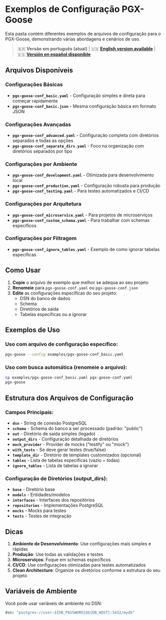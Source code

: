 # Exemplos de Configuração PGX-Goose

Esta pasta contém diferentes exemplos de arquivos de configuração para o PGX-Goose, demonstrando várias abordagens e cenários de uso.

> 🇧🇷 **Versão em português (atual)** | 🇺🇸 **[English version available](README.md)** | 🇪🇸 **[Versión en español disponible](README-es.md)**

## Arquivos Disponíveis

### Configurações Básicas
- **`pgx-goose-conf_basic.yaml`** - Configuração simples e direta para começar rapidamente
- **`pgx-goose-conf_basic.json`** - Mesma configuração básica em formato JSON

### Configurações Avançadas
- **`pgx-goose-conf_advanced.yaml`** - Configuração completa com diretórios separados e todas as opções
- **`pgx-goose-conf_separate_dirs.yaml`** - Foco na organização com diretórios separados por tipo

### Configurações por Ambiente
- **`pgx-goose-conf_development.yaml`** - Otimizada para desenvolvimento local
- **`pgx-goose-conf_production.yaml`** - Configuração robusta para produção
- **`pgx-goose-conf_testing.yaml`** - Para testes automatizados e CI/CD

### Configurações por Arquitetura
- **`pgx-goose-conf_microservice.yaml`** - Para projetos de microserviços
- **`pgx-goose-conf_custom_schema.yaml`** - Para trabalhar com schemas específicos

### Configurações por Filtragem
- **`pgx-goose-conf_ignore_tables.yaml`** - Exemplo de como ignorar tabelas específicas

## Como Usar

1. **Copie** o arquivo de exemplo que melhor se adequa ao seu projeto
2. **Renomeie** para `pgx-goose-conf.yaml` ou `pgx-goose-conf.json`
3. **Edite** as configurações específicas do seu projeto:
   - DSN do banco de dados
   - Schema
   - Diretórios de saída
   - Tabelas específicas ou a ignorar

## Exemplos de Uso

### Uso com arquivo de configuração específico:
```bash
pgx-goose --config examples/pgx-goose-conf_basic.yaml
```

### Uso com busca automática (renomeie o arquivo):
```bash
cp examples/pgx-goose-conf_basic.yaml pgx-goose-conf.yaml
pgx-goose
```

## Estrutura dos Arquivos de Configuração

### Campos Principais:
- **`dsn`** - String de conexão PostgreSQL
- **`schema`** - Schema do banco a ser processado (padrão: "public")
- **`out`** - Diretório de saída simples (legado)
- **`output_dirs`** - Configuração detalhada de diretórios
- **`mock_provider`** - Provider de mocks ("testify" ou "mock")
- **`with_tests`** - Se deve gerar testes (true/false)
- **`template_dir`** - Diretório de templates customizados (opcional)
- **`tables`** - Lista de tabelas específicas (vazio = todas)
- **`ignore_tables`** - Lista de tabelas a ignorar

### Configuração de Diretórios (output_dirs):
- **`base`** - Diretório base
- **`models`** - Entidades/modelos
- **`interfaces`** - Interfaces dos repositórios
- **`repositories`** - Implementações PostgreSQL
- **`mocks`** - Mocks para testes
- **`tests`** - Testes de integração

## Dicas

1. **Ambiente de Desenvolvimento**: Use configurações mais simples e rápidas
2. **Produção**: Use todas as validações e testes
3. **Microserviços**: Foque em schemas específicos
4. **CI/CD**: Use configurações otimizadas para testes automatizados
5. **Clean Architecture**: Organize os diretórios conforme a estrutura do seu projeto

## Variáveis de Ambiente

Você pode usar variáveis de ambiente no DSN:
```yaml
dsn: "postgres://user:${DB_PASSWORD}@${DB_HOST}:5432/mydb"
```
